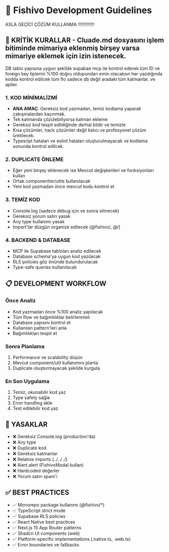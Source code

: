 # 🎯 Fishivo Development Guidelines
ASLA GEÇİCİ ÇÖZÜM KULLANMA !!!!!!!!!!!!!
## 🔴 KRİTİK KURALLAR - Cluade.md dosyasını işlem bitiminde mimariya eklenmiş birşey varsa mimariye eklemek için izin istenecek.
 DB tablo yapısına uygun şekilde supabae mcp ile kontrol ederek tüm ID ve foreign key tiplerini %100 doğru oldupundan emin olacaksın her yazdığında kodda kontrol edilcek tüm flo sadece db değil aradaki tüm katmanlar. ve apiler.
### 1. **KOD MİNİMALİZMİ**
- **ANA AMAÇ**: Gereksiz kod yazmadan, temiz kodlama yaparak çakışmalardan kaçınmak.
- Tek katmanda çözülebiliyorsa katman ekleme
- Gereksiz kod tespit edildiğinde derhal bildir ve temizle
- Kısa çözümler, hack çözümler değil kalıcı ve profesyonel çözüm üretilecek.
- Typesript hataları ve eslint hataları oluşturulmayacak ve kodlama sonunda kontrol edilcek.

### 2. **DUPLICATE ÖNLEME**
- Eğer yeni birşey eklenecek ise Mevcut değişkenleri ve fonksiyonları kullan
- Ortak componentler/utils kullanılacak
- Yeni kod yazmadan önce mevcut kodu kontrol et

### 3. **TEMİZ KOD**
- Console.log (sadece debug için ve sonra silinecek)
- Gereksiz yorum satırı yasak
- Any type kullanımı yasak
- Import'lar düzgün organize edilecek (@fishivo/*, @/*)

### 4. **BACKEND & DATABASE**
- MCP ile Supabase tabloları analiz edilecek
- Database schema'ya uygun kod yazılacak
- RLS policies göz önünde bulundurulacak
- Type-safe queries kullanılacak

## 📋 DEVELOPMENT WORKFLOW

### Önce Analiz
- Kod yazmadan önce %100 analiz yapılacak
- Tüm flow ve bağımlılıklar belirlenmeli
- Database yapısını kontrol et
- Kullanılan pattern'leri anla
- Bağımlılıkları tespit et

### Sonra Planlama
1. Performance ve scalability düşün
2. Mevcut component/util kullanımını planla
3. Duplicate oluşturmayacak şekilde kurgula

### En Son Uygulama
1. Temiz, okunabilir kod yaz
2. Type safety sağla
3. Error handling ekle
4. Test edilebilir kod yaz

## 🚫 YASAKLAR

- ❌ Gereksiz Console.log (production'da)
- ❌ Any type
- ❌ Duplicate kod
- ❌ Gereksiz katmanlar
- ❌ Relative imports (../../../)
- ❌ Alert.alert (FishivoModal kullan)
- ❌ Hardcoded değerler
- ❌ Yorum satırı spam'i

## ✅ BEST PRACTICES

- ✅ Monorepo package kullanımı (@fishivo/*)
- ✅ TypeScript strict mode
- ✅ Supabase RLS policies
- ✅ React Native best practices
- ✅ Next.js 15 App Router patterns
- ✅ Shadcn UI components (web)
- ✅ Platform-specific implementations (.native.ts, .web.ts)
- ✅ Error boundaries ve fallbacks